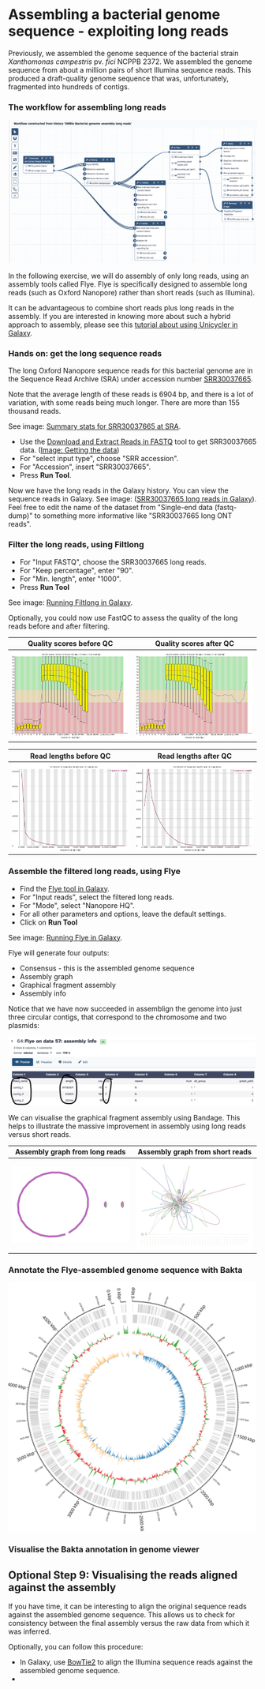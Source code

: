 # Assembling a bacterial genome sequence - exploiting long reads

Previously, we assembled the genome sequence of the bacterial strain _Xanthomonas campestris_ pv. _fici_ NCPPB 2372.
We assembled the genome sequence from about a million pairs of short Illumina sequence reads.
This produced a draft-quality genome sequence that was, unfortunately, fragmented into hundreds of contigs.


### The workflow for assembling long reads

![Workflow for long reads](<assembly/Screenshot 2025-10-03 at 16.19.16.png>)

In the following exercise, we will do assembly of only long reads, using an assembly tools called Flye.
Flye is specifically designed to assemble long reads (such as Oxford Nanopore) rather than short reads (such as Illumina).

It can be advantageous to combine short reads plus long reads in the assembly.
If you are interested in knowing more about such a hybrid approach to assembly,
please see this [tutorial about using Unicycler in Galaxy](https://training.galaxyproject.org/topics/assembly/tutorials/unicycler-assembly/tutorial.html).

### Hands on: get the long sequence reads

The long Oxford Nanopore sequence reads for this bacterial genome are in the Sequence Read Archive (SRA)
under accession number [SRR30037665](https://trace.ncbi.nlm.nih.gov/Traces/?view=run_browser&acc=SRR30037665&display=metadata).

Note that the average length of these reads is 6904 bp, and there is a lot of variation, with some reads being much longer. There are
more than 155 thousand reads.

See image: [Summary stats for SRR30037665 at SRA](<assembly/Screenshot 2025-10-02 at 16.47.47.png>).


- Use the [Download and Extract Reads in FASTQ](https://usegalaxy.eu/?tool_id=toolshed.g2.bx.psu.edu%2Frepos%2Fiuc%2Fsra_tools%2Ffastq_dump%2F3.1.1%2Bgalaxy1&version=latest) tool to get SRR30037665 data. ([Image: Getting the data](<assembly/Screenshot 2025-10-02 at 16.22.11.png>))
- For "select input type", choose "SRR accession".
- For "Accession", insert "SRR30037665".
- Press **Run Tool**.

Now we have the long reads in the Galaxy history. You can view the sequence reads in Galaxy.
See image: ([SRR30037665 long reads in Galaxy](<assembly/Screenshot 2025-10-02 at 16.52.51.png>)). Feel free to edit the name of the dataset from "Single-end data (fastq-dump)" to something more informative like "SRR30037665 long ONT reads".


### Filter the long reads, using Filtlong

- For "Input FASTQ", choose the SRR30037665 long reads.
- For "Keep percentage", enter "90".
- For "Min. length", enter "1000".
- Press **Run Tool**

See image: [Running Filtlong in Galaxy](<assembly/Screenshot 2025-10-02 at 19.52.20.png>).

Optionally, you could now use FastQC to assess the quality of the long reads before and after filtering.


|                   Quality scores before QC                                        |    Quality scores after QC              |
|   ------------------------------------------------------------------------------  |   ------------------------------------- |
| ![assembly/ont-reads-before-filtlong.png](assembly/ont-reads-before-filtlong.png) | ![assembly/ont-reads-after-filtlong.png](assembly/ont-reads-after-filtlong.png) |

|                   Read lengths  before QC                                        |    Read lengths after QC              |
|   ------------------------------------------------------------------------------  |   ------------------------------------- |
| ![assembly/lengths-before.png](assembly/lengths-before.png) |   ![assembly/lengths-after.png](assembly/lengths-after.png) | 






### Assemble the filtered long reads, using Flye

- Find the [Flye tool in Galaxy](https://usegalaxy.eu/?tool_id=toolshed.g2.bx.psu.edu%2Frepos%2Fbgruening%2Fflye%2Fflye%2F2.9.6%2Bgalaxy0&version=latest).
- For "Input reads", select the filtered long reads.
- For "Mode", select "Nanopore HQ".
- For all other parameters and options, leave the default settings.
- Click on **Run Tool**
 
See image: [Running Flye in Galaxy](<assembly/Screenshot 2025-10-02 at 21.25.53.png>).

Flye will generate four outputs:

- Consensus - this is the assembled genome sequence
- Assembly graph
- Graphical fragment assembly
- Assembly info	

Notice that we have now succeeded in assemblign the genome into just three circular contigs, that correspond to the chromosome and two plasmids:

![Screenshot of assembly info](<assembly/Screenshot 2025-10-02 at 21.33.56.png>)

We can visualise the graphical fragment assembly using Bandage. This helps to illustrate the massive improvement in assembly using long reads versus short reads.


|                 Assembly graph from long reads                                                              |   Assembly graph from short reads              |
| ----------------------------------------------------------------------------------------------------------- | ---------------------------------------------- |
| ![Assembly graph from long reads](<assembly/Galaxy82-[Bandage Image on data 63_ Assembly Graph Image].jpg>) | ![Assembly graph from short reads](<assembly/Galaxy28-[Bandage Image on data 25_ Assembly Graph Image].jpg>) |


### Annotate the Flye-assembled genome sequence with Bakta

![annotation/Galaxy86-[Bakta on data 61_ Plot of the annotation].svg](<annotation/Galaxy86-[Bakta on data 61_ Plot of the annotation].svg>)


### Visualise the Bakta annotation in genome viewer






## Optional Step 9: Visualising the reads aligned against the assembly

If you have time, it can be interesting to align the original sequence reads against the assembled genome sequence. 
This allows us to check for consistency between the final assembly versus the raw data from which it was inferred.

Optionally, you can follow this procedure:

- In Galaxy, use [BowTie2](https://usegalaxy.eu/?tool_id=toolshed.g2.bx.psu.edu%2Frepos%2Fdevteam%2Fbowtie2%2Fbowtie2%2F2.5.4%2Bgalaxy0&version=latest) to align the Illumina sequence reads against the assembled genome sequence.
- 











